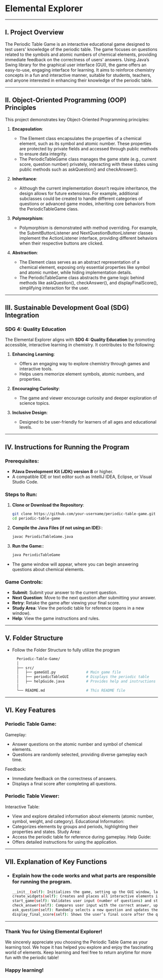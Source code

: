 # Elemental Explorer

---

## I. Project Overview

The Periodic Table Game is an interactive educational game designed to test users' knowledge of the periodic table. The game focuses on questions related to the symbols and atomic numbers of chemical elements, providing immediate feedback on the correctness of users' answers. Using Java’s Swing library for the graphical user interface (GUI), the game offers an easy-to-use, engaging interface for learning. It aims to reinforce chemistry concepts in a fun and interactive manner, suitable for students, teachers, and anyone interested in enhancing their knowledge of the periodic table.

---

## II. Object-Oriented Programming (OOP) Principles

This project demonstrates key Object-Oriented Programming principles:

1. **Encapsulation**:
   - The Element class encapsulates the properties of a chemical element, such as its symbol and atomic number. These properties are protected by private fields and accessed through public methods to ensure data integrity.
   - The PeriodicTableGame class manages the game state (e.g., current score, question number) privately, interacting with these states using public methods such as askQuestion() and checkAnswer().
2. **Inheritance**:
   - Although the current implementation doesn’t require inheritance, the design allows for future extensions. For example, additional subclasses could be created to handle different categories of questions or advanced game modes, inheriting core behaviors from the PeriodicTableGame class.

3. **Polymorphism**:
   - Polymorphism is demonstrated with method overriding. For example, the SubmitButtonListener and NextQuestionButtonListener classes implement the ActionListener interface, providing different behaviors when their respective buttons are clicked.

4. **Abstraction**:
   - The Element class serves as an abstract representation of a chemical element, exposing only essential properties like symbol and atomic number, while hiding implementation details.
   - The PeriodicTableGame class abstracts the game logic behind methods like askQuestion(), checkAnswer(), and displayFinalScore(), simplifying interaction for the user.

---

## III. Sustainable Development Goal (SDG) Integration

### SDG 4: Quality Education

The Elemental Explorer aligns with **SDG 4: Quality Education** by promoting accessible, interactive learning in chemistry. It contributes to the following:

1. **Enhancing Learning**:
   - Offers an engaging way to explore chemistry through games and interactive tools.
   - Helps users memorize element symbols, atomic numbers, and properties.

2. **Encouraging Curiosity**:
   - The game and viewer encourage curiosity and deeper exploration of science topics.

3. **Inclusive Design**:
   - Designed to be user-friendly for learners of all ages and educational levels.

---

## IV. Instructions for Running the Program

### Prerequisites:
- **PJava Development Kit (JDK) version 8** or higher.
- A compatible IDE or text editor such as IntelliJ IDEA, Eclipse, or Visual Studio Code.

### Steps to Run:

1. **Clone or Download the Repository**:
   ```bash
   git clone https://github.com/your-username/periodic-table-game.git
   cd periodic-table-game
2. **Compile the Java Files (if not using an IDE):**:
   ```bash
   javac PeriodicTableGame.java
3. **Run the Game:**:
   ```bash
   java PeriodicTableGame
- The game window will appear, where you can begin answering questions about chemical elements.

### Game Controls:
- **Submit**: Submit your answer to the current question.
- **Next Question**: Move to the next question after submitting your answer.
- **Retry**: Retake the game after viewing your final score.
- **Study Area**: View the periodic table for reference (opens in a new window).
- **Help**: View the game instructions and rules.

---

## V. Folder Structure
- Follow the Folder Structure to fully utilize the program
  ```bash
    Periodic-Table-Game/
    │
    ├── src/
    │   ├── gameGUI.py              # Main game file
    │   ├── periodicTableGUI        # Displays the periodic table
    │   ├── helpGuide.java          # Provides help and instructions
    │
    └── README.md                   # This README file


---

## VI. Key Features

### Periodic Table Game:
Gameplay:
- Answer questions on the atomic number and symbol of chemical elements.
- Questions are randomly selected, providing diverse gameplay each time.

Feedback:
- Immediate feedback on the correctness of answers.
- Displays a final score after completing all questions.

### Periodic Table Viewer:
Interactive Table:
- View and explore detailed information about elements (atomic number, symbol, weight, and category).
Educational Information:
- Categorizes elements by groups and periods, highlighting their properties and states.
Study Area:
- Access the periodic table for reference during gameplay.
Help Guide:
- Offers detailed instructions for using the application.

---

## VII. Explanation of Key Functions
- ### Explain how the code works and what parts are responsible for running the program.
  
  ```bash
  __init__(self): Initializes the game, setting up the GUI window, layout, and appearance.
  create_widgets(self): Creates and places all interactive elements in the GUI window.
  start_game(self): Validates user input (number of questions) and starts the quiz.
  check_answer(self): Compares user input with the correct answer, updating the score and providing feedback.
  ask_question(self): Randomly selects a new question and updates the user interface.
  display_final_score(self): Shows the user’s final score after the quiz and provides options to retry or explore the periodic table.
  
---

### Thank You for Using Elemental Explorer!

We sincerely appreciate you choosing the Periodic Table Game as your learning tool. We hope it has helped you explore and enjoy the fascinating world of elements. Keep learning and feel free to return anytime for more fun with the periodic table!

### Happy learning!

  




  
